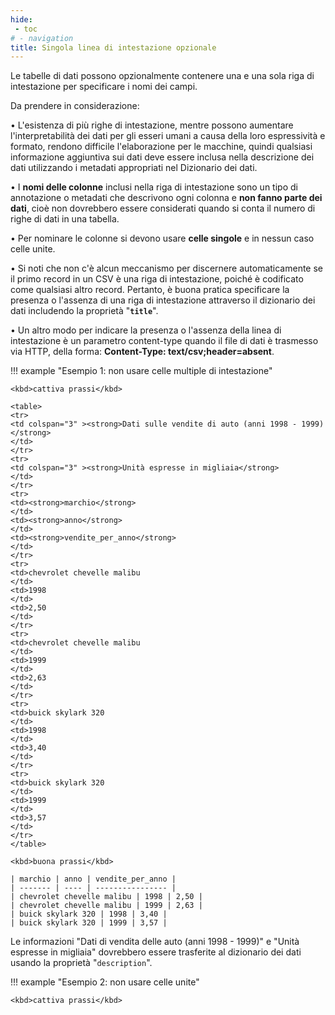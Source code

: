 ```yaml
---
hide:
 - toc
# - navigation
title: Singola linea di intestazione opzionale
---
```


Le tabelle di dati possono opzionalmente contenere una e una sola riga di intestazione per specificare i nomi dei campi.

Da prendere in considerazione:

• L'esistenza di più righe di intestazione, mentre possono aumentare l'interpretabilità dei dati per gli esseri umani a causa della loro espressività e formato, rendono difficile l'elaborazione per le macchine, quindi qualsiasi informazione aggiuntiva sui dati deve essere inclusa nella descrizione dei dati utilizzando i metadati appropriati nel Dizionario dei dati.

• I **nomi delle colonne** inclusi nella riga di intestazione sono un tipo di annotazione o metadati che descrivono ogni colonna e **non fanno parte dei dati**, cioè non dovrebbero essere considerati quando si conta il numero di righe di dati in una tabella.

• Per nominare le colonne si devono usare **celle singole** e in nessun caso celle unite.

• Si noti che non c'è alcun meccanismo per discernere automaticamente se il primo record in un CSV è una riga di intestazione, poiché è codificato come qualsiasi altro record. Pertanto, è buona pratica specificare la presenza o l'assenza di una riga di intestazione attraverso il dizionario dei dati includendo la proprietà "**`title`**".

• Un altro modo per indicare la presenza o l'assenza della linea di intestazione è un parametro content-type quando il file di dati è trasmesso via HTTP, della forma: **Content-Type: text/csv;header=absent**.


!!! example "Esempio 1: non usare celle multiple di intestazione"

    <kbd>cattiva prassi</kbd>

    <table>
    <tr>
    <td colspan="3" ><strong>Dati sulle vendite di auto (anni 1998 - 1999)</strong>
    </td>
    </tr>
    <tr>
    <td colspan="3" ><strong>Unità espresse in migliaia</strong>
    </td>
    </tr>
    <tr>
    <td><strong>marchio</strong>
    </td>
    <td><strong>anno</strong>
    </td>
    <td><strong>vendite_per_anno</strong>
    </td>
    </tr>
    <tr>
    <td>chevrolet chevelle malibu
    </td>
    <td>1998
    </td>
    <td>2,50
    </td>
    </tr>
    <tr>
    <td>chevrolet chevelle malibu
    </td>
    <td>1999
    </td>
    <td>2,63
    </td>
    </tr>
    <tr>
    <td>buick skylark 320
    </td>
    <td>1998
    </td>
    <td>3,40
    </td>
    </tr>
    <tr>
    <td>buick skylark 320
    </td>
    <td>1999
    </td>
    <td>3,57
    </td>
    </tr>
    </table>

    <kbd>buona prassi</kbd>

    | marchio | anno | vendite_per_anno |
    | ------- | ---- | ---------------- |
    | chevrolet chevelle malibu | 1998 | 2,50 |
    | chevrolet chevelle malibu | 1999 | 2,63 |
    | buick skylark 320 | 1998 | 3,40 |
    | buick skylark 320 | 1999 | 3,57 |



Le informazioni "Dati di vendita delle auto (anni 1998 - 1999)" e "Unità espresse in migliaia" dovrebbero essere trasferite al dizionario dei dati usando la proprietà "`description`".

!!! example "Esempio 2: non usare celle unite"

    <kbd>cattiva prassi</kbd>









